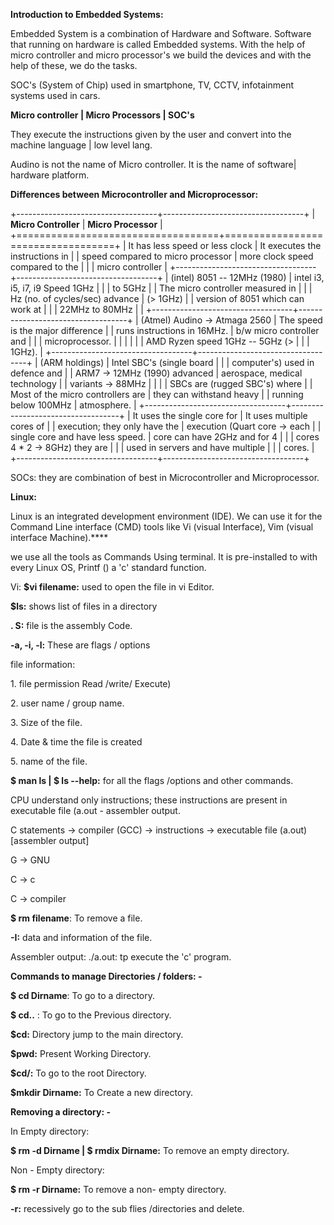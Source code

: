 **Introduction to Embedded Systems:**

Embedded System is a combination of Hardware and Software. Software that
running on hardware is called Embedded systems. With the help of micro
controller and micro processor's we build the devices and with the help
of these, we do the tasks.

SOC's (System of Chip) used in smartphone, TV, CCTV, infotainment
systems used in cars.

**Micro controller \| Micro Processors \| SOC's**

They execute the instructions given by the user and convert into the
machine language \| low level lang.

Audino is not the name of Micro controller. It is the name of software\|
hardware platform.

**Differences between Microcontroller and Microprocessor:**

+-----------------------------------+-----------------------------------+
| **Micro Controller**              | **Micro Processor**               |
+===================================+===================================+
| It has less speed or less clock   | It executes the instructions in   |
| speed compared to micro processor | more clock speed compared to the  |
|                                   | micro controller                  |
+-----------------------------------+-----------------------------------+
| (intel) 8051 -- 12MHz (1980)      | intel i3, i5, i7, i9 Speed 1GHz   |
|                                   | to 5GHz                           |
| The micro controller measured in  |                                   |
| Hz (no. of cycles/sec) advance    | (\> 1GHz)                         |
| version of 8051 which can work at |                                   |
| 22MHz to 80MHz                    |                                   |
+-----------------------------------+-----------------------------------+
| (Atmel) Audino -\> Atmaga 2560    | The speed is the major difference |
| runs instructions in 16MHz.       | b/w micro controller and          |
|                                   | microprocessor.                   |
|                                   |                                   |
|                                   | AMD Ryzen speed 1GHz -- 5GHz (\>  |
|                                   | 1GHz).                            |
+-----------------------------------+-----------------------------------+
| (ARM holdings)                    | Intel SBC's (single board         |
|                                   | computer's) used in defence and   |
| ARM7 -\> 12MHz (1990) advanced    | aerospace, medical technology     |
| variants -\> 88MHz                |                                   |
|                                   | SBCs are (rugged SBC's) where     |
| Most of the micro controllers are | they can withstand heavy          |
| running below 100MHz              | atmosphere.                       |
+-----------------------------------+-----------------------------------+
| It uses the single core for       | It uses multiple cores of         |
| execution; they only have the     | execution (Quart core -\> each    |
| single core and have less speed.  | core can have 2GHz and for 4      |
|                                   | cores 4 \* 2 -\> 8GHz) they are   |
|                                   | used in servers and have multiple |
|                                   | cores.                            |
+-----------------------------------+-----------------------------------+

SOCs: they are combination of best in Microcontroller and
Microprocessor.

**Linux:**

Linux is an integrated development environment (IDE). We can use it for
the Command Line interface (CMD) tools like Vi (visual Interface), Vim
(visual interface Machine).**\**

we use all the tools as Commands Using terminal. It is pre-installed to
with every Linux OS, Printf () a 'c' standard function.

Vi: **\$vi filename:** used to open the file in vi Editor.

**\$ls:** shows list of files in a directory

**. S:** file is the assembly Code.

**-a, -i, -l:** These are flags / options

file information:

1\. file permission Read /write/ Execute)

2\. user name / group name.

3\. Size of the file.

4\. Date & time the file is created

5\. name of the file.

**\$ man ls \| \$ ls --help:** for all the flags /options and other
commands.

CPU understand only instructions; these instructions are present in
executable file (a.out - assembler output.

C statements -\> compiler (GCC) -\> instructions -\> executable file
(a.out) \[assembler output\]

G -\> GNU

C -\> c

C -\> compiler

**\$ rm filename**: To remove a file.

**-I:** data and information of the file.

Assembler output: ./a.out: tp execute the 'c' program.

**Commands to manage Directories / folders: -**

**\$ cd Dirname**: To go to a directory.

**\$ cd..** : To go to the Previous directory.

**\$cd:** Directory jump to the main directory.

**\$pwd:** Present Working Directory.

**\$cd/:** To go to the root Directory.

**\$mkdir Dirname:** To Create a new directory.

**Removing a directory: -**

In Empty directory:

**\$ rm -d Dirname \| \$ rmdix Dirname:** To remove an empty directory.

Non - Empty directory:

**\$ rm -r Dirname:** To remove a non- empty directory.

**-r:** recessively go to the sub flies /directories and delete.
